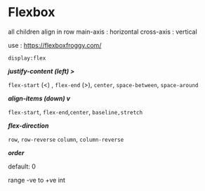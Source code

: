 # Flexbox

all children align in row
main-axis : horizontal
cross-axis : vertical

use : https://flexboxfroggy.com/

`display:flex`

***justify-content (left) >***

`flex-start` (<) , `flex-end` (>), `center`, `space-between`, `space-around`


***align-items (down) v***

`flex-start`, `flex-end`,`center`, `baseline,stretch`

***flex-direction***

`row`, `row-reverse`
`column`, `column-reverse`


***order***

default: 0

range  -ve to +ve int